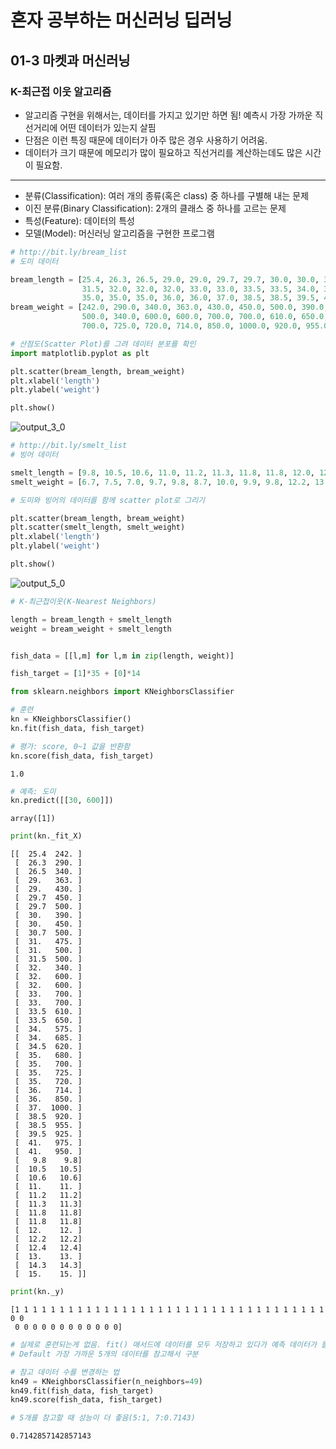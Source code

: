 # 혼자 공부하는 머신러닝 딥러닝
## 01-3 마켓과 머신러닝
### K-최근접 이웃 알고리즘

* 알고리즘 구현을 위해서는, 데이터를 가지고 있기만 하면 됨! 예측시 가장 가까운 직선거리에 어떤 데이터가 있는지 살핌
* 단점은 이런 특징 때문에 데이터가 아주 많은 경우 사용하기 어려움. 
* 데이터가 크기 때문에 메모리가 많이 필요하고 직선거리를 계산하는데도 많은 시간이 필요함.
---

* 분류(Classification): 여러 개의 종류(혹은 class) 중 하나를 구별해 내는 문제
* 이진 분류(Binary Classification): 2개의 클래스 중 하나를 고르는 문제
* 특성(Feature): 데이터의 특성
* 모델(Model): 머신러닝 알고리즘을 구현한 프로그램


```python
# http://bit.ly/bream_list
# 도미 데이터

bream_length = [25.4, 26.3, 26.5, 29.0, 29.0, 29.7, 29.7, 30.0, 30.0, 30.7, 31.0, 31.0, 
                31.5, 32.0, 32.0, 32.0, 33.0, 33.0, 33.5, 33.5, 34.0, 34.0, 34.5, 35.0, 
                35.0, 35.0, 35.0, 36.0, 36.0, 37.0, 38.5, 38.5, 39.5, 41.0, 41.0]
bream_weight = [242.0, 290.0, 340.0, 363.0, 430.0, 450.0, 500.0, 390.0, 450.0, 500.0, 475.0, 500.0, 
                500.0, 340.0, 600.0, 600.0, 700.0, 700.0, 610.0, 650.0, 575.0, 685.0, 620.0, 680.0, 
                700.0, 725.0, 720.0, 714.0, 850.0, 1000.0, 920.0, 955.0, 925.0, 975.0, 950.0]
```


```python
# 산점도(Scatter Plot)를 그려 데이터 분포를 확인
import matplotlib.pyplot as plt 

plt.scatter(bream_length, bream_weight)
plt.xlabel('length')
plt.ylabel('weight')

plt.show()
```


![output_3_0](https://user-images.githubusercontent.com/52664532/166137121-0d4b1fc3-cc4f-4918-b47e-c6e068bb8f06.png)
    


```python
# http://bit.ly/smelt_list 
# 빙어 데이터

smelt_length = [9.8, 10.5, 10.6, 11.0, 11.2, 11.3, 11.8, 11.8, 12.0, 12.2, 12.4, 13.0, 14.3, 15.0]
smelt_weight = [6.7, 7.5, 7.0, 9.7, 9.8, 8.7, 10.0, 9.9, 9.8, 12.2, 13.4, 12.2, 19.7, 19.9]
```


```python
# 도미와 빙어의 데이터를 함께 scatter plot로 그리기

plt.scatter(bream_length, bream_weight)
plt.scatter(smelt_length, smelt_weight)
plt.xlabel('length')
plt.ylabel('weight')

plt.show()
```

![output_5_0](https://user-images.githubusercontent.com/52664532/166137131-898d89be-f967-4381-9a8f-4d70c0d5709d.png)

    



```python
# K-최근접이웃(K-Nearest Neighbors)

length = bream_length + smelt_length
weight = bream_weight + smelt_length


fish_data = [[l,m] for l,m in zip(length, weight)]

fish_target = [1]*35 + [0]*14

from sklearn.neighbors import KNeighborsClassifier

# 훈련
kn = KNeighborsClassifier()
kn.fit(fish_data, fish_target)

# 평가: score, 0~1 값을 반환함
kn.score(fish_data, fish_target)
```




    1.0




```python
# 예측: 도미
kn.predict([[30, 600]])
```




    array([1])




```python
print(kn._fit_X)
```

    [[  25.4  242. ]
     [  26.3  290. ]
     [  26.5  340. ]
     [  29.   363. ]
     [  29.   430. ]
     [  29.7  450. ]
     [  29.7  500. ]
     [  30.   390. ]
     [  30.   450. ]
     [  30.7  500. ]
     [  31.   475. ]
     [  31.   500. ]
     [  31.5  500. ]
     [  32.   340. ]
     [  32.   600. ]
     [  32.   600. ]
     [  33.   700. ]
     [  33.   700. ]
     [  33.5  610. ]
     [  33.5  650. ]
     [  34.   575. ]
     [  34.   685. ]
     [  34.5  620. ]
     [  35.   680. ]
     [  35.   700. ]
     [  35.   725. ]
     [  35.   720. ]
     [  36.   714. ]
     [  36.   850. ]
     [  37.  1000. ]
     [  38.5  920. ]
     [  38.5  955. ]
     [  39.5  925. ]
     [  41.   975. ]
     [  41.   950. ]
     [   9.8    9.8]
     [  10.5   10.5]
     [  10.6   10.6]
     [  11.    11. ]
     [  11.2   11.2]
     [  11.3   11.3]
     [  11.8   11.8]
     [  11.8   11.8]
     [  12.    12. ]
     [  12.2   12.2]
     [  12.4   12.4]
     [  13.    13. ]
     [  14.3   14.3]
     [  15.    15. ]]



```python
print(kn._y)
```

    [1 1 1 1 1 1 1 1 1 1 1 1 1 1 1 1 1 1 1 1 1 1 1 1 1 1 1 1 1 1 1 1 1 1 1 0 0
     0 0 0 0 0 0 0 0 0 0 0 0]



```python
# 실제로 훈련되는게 없음. fit() 매서드에 데이터를 모두 저장하고 있다가 예측 데이터가 들어오면 참고함.
# Default 가장 가까운 5개의 데이터를 참고해서 구분

# 참고 데이터 수를 변경하는 법
kn49 = KNeighborsClassifier(n_neighbors=49)
kn49.fit(fish_data, fish_target)
kn49.score(fish_data, fish_target)

# 5개를 참고할 때 성능이 더 좋음(5:1, 7:0.7143)
```




    0.7142857142857143


